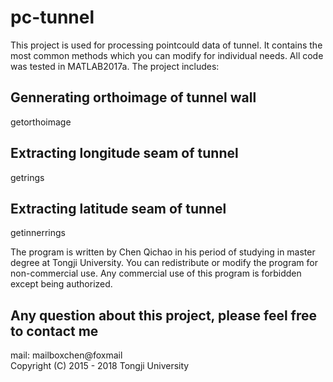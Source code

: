 # pc-tunnel
This project is used for processing pointcould data of tunnel. It contains the most common methods which you can modify for individual needs. All code was tested in MATLAB2017a. The project includes:<br>

## Gennerating orthoimage of tunnel wall
getorthoimage



## Extracting longitude seam of tunnel 
getrings


## Extracting latitude seam of tunnel  
getinnerrings



The program is written by Chen Qichao in his period of studying in master degree at Tongji University. You can redistribute or modify the program for non-commercial use. Any commercial use of this program is forbidden except being authorized.<br>

## Any question about this project, please feel free to contact me
mail: mailboxchen@foxmail<br>
Copyright (C) 2015 - 2018  Tongji University